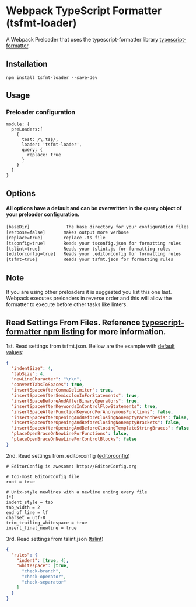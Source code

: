 # Webpack TypeScript Formatter (tsfmt-loader)

A Webpack Preloader that uses the typescript-formatter library  [typescript-formatter](https://www.npmjs.com/package/typescript-formatter).

## Installation

```npm install tsfmt-loader --save-dev```

## Usage

### Preloader configuration

```
module: {
  preLoaders:[
    {
      test: /\.ts$/,
      loader: 'tsfmt-loader',
      query: {
        replace: true
      }
    }
  ]
}
```

## Options
#### All options have a default and can be overwritten in the query object of your preloader configuration.
 ```bash
 [baseDir]              The base directory for your configuration files
 [verbose=false]       makes output more verbose
 [replace=true]        replace .ts file
 [tsconfig=true]       Reads your tsconfig.json for formatting rules
 [tslint=true]         Reads your tslint.js for formatting rules
 [editorconfig=true]   Reads your .editorconfig for formatting rules
 [tsfmt=true]          Reads your tsfmt.json for formatting rules


 ```

## Note
If you are using other preloaders it is suggested you list this one last.  Webpack executes preloaders in reverse order and this will allow the formatter to execute before other tasks like linters.

## Read Settings From Files.  Reference [typescript-formatter npm listing](https://www.npmjs.com/package/typescript-formatter) for more information.

1st. Read settings from tsfmt.json. Bellow are the example with [default values](https://github.com/vvakame/typescript-formatter/blob/master/lib/utils.ts):

```json
{
  "indentSize": 4,
  "tabSize": 4,
  "newLineCharacter": "\r\n",
  "convertTabsToSpaces": true,
  "insertSpaceAfterCommaDelimiter": true,
  "insertSpaceAfterSemicolonInForStatements": true,
  "insertSpaceBeforeAndAfterBinaryOperators": true,
  "insertSpaceAfterKeywordsInControlFlowStatements": true,
  "insertSpaceAfterFunctionKeywordForAnonymousFunctions": false,
  "insertSpaceAfterOpeningAndBeforeClosingNonemptyParenthesis": false,
  "insertSpaceAfterOpeningAndBeforeClosingNonemptyBrackets": false,
  "insertSpaceAfterOpeningAndBeforeClosingTemplateStringBraces": false,
  "placeOpenBraceOnNewLineForFunctions": false,
  "placeOpenBraceOnNewLineForControlBlocks": false
}

```

2nd. Read settings from .editorconfig ([editorconfig](http://editorconfig.org/))

```text
# EditorConfig is awesome: http://EditorConfig.org

# top-most EditorConfig file
root = true

# Unix-style newlines with a newline ending every file
[*]
indent_style = tab
tab_width = 2
end_of_line = lf
charset = utf-8
trim_trailing_whitespace = true
insert_final_newline = true
```

3rd. Read settings from tslint.json ([tslint](https://www.npmjs.org/package/tslint))

```json
{
  "rules": {
    "indent": [true, 4],
    "whitespace": [true,
      "check-branch",
      "check-operator",
      "check-separator"
    ]
  }
}
```